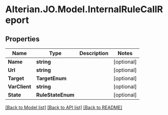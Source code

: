 # Alterian.JO.Model.InternalRuleCallReport

## Properties

Name | Type | Description | Notes
------------ | ------------- | ------------- | -------------
**Name** | **string** |  | [optional] 
**Url** | **string** |  | [optional] 
**Target** | **TargetEnum** |  | [optional] 
**VarClient** | **string** |  | [optional] 
**State** | **RuleStateEnum** |  | [optional] 

[[Back to Model list]](../README.md#documentation-for-models) [[Back to API list]](../README.md#documentation-for-api-endpoints) [[Back to README]](../README.md)


